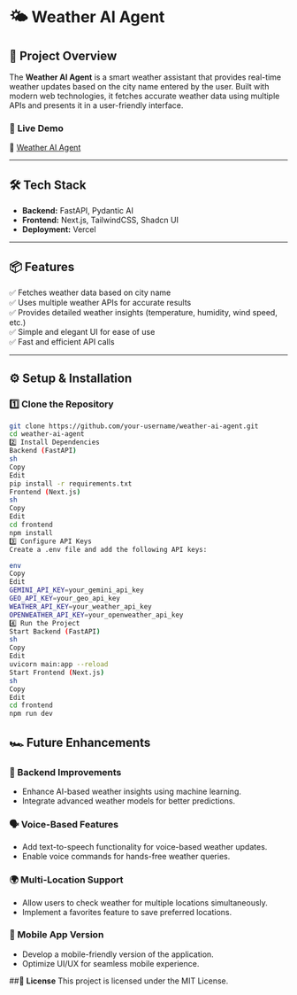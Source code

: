 # 🌤️ Weather AI Agent  

## 🚀 Project Overview  
The **Weather AI Agent** is a smart weather assistant that provides real-time weather updates based on the city name entered by the user. Built with modern web technologies, it fetches accurate weather data using multiple APIs and presents it in a user-friendly interface.  

### 🔗 **Live Demo**  
🔗 [Weather AI Agent](https://weather-ai-agent-nine.vercel.app/)  

---

## 🛠️ Tech Stack  
- **Backend:** FastAPI, Pydantic AI  
- **Frontend:** Next.js, TailwindCSS, Shadcn UI  
- **Deployment:** Vercel  

---

## 📦 Features  
✅ Fetches weather data based on city name  
✅ Uses multiple weather APIs for accurate results  
✅ Provides detailed weather insights (temperature, humidity, wind speed, etc.)  
✅ Simple and elegant UI for ease of use  
✅ Fast and efficient API calls  

---

## ⚙️ Setup & Installation  

### 1️⃣ Clone the Repository  
```sh
git clone https://github.com/your-username/weather-ai-agent.git  
cd weather-ai-agent  
2️⃣ Install Dependencies
Backend (FastAPI)
sh
Copy
Edit
pip install -r requirements.txt  
Frontend (Next.js)
sh
Copy
Edit
cd frontend  
npm install  
3️⃣ Configure API Keys
Create a .env file and add the following API keys:

env
Copy
Edit
GEMINI_API_KEY=your_gemini_api_key  
GEO_API_KEY=your_geo_api_key  
WEATHER_API_KEY=your_weather_api_key  
OPENWEATHER_API_KEY=your_openweather_api_key  
4️⃣ Run the Project
Start Backend (FastAPI)
sh
Copy
Edit
uvicorn main:app --reload  
Start Frontend (Next.js)
sh
Copy
Edit
cd frontend  
npm run dev  
```
## 🏎️ Future Enhancements  

### **🔧 Backend Improvements**  
- Enhance AI-based weather insights using machine learning.  
- Integrate advanced weather models for better predictions.  

### **🗣️ Voice-Based Features**  
- Add text-to-speech functionality for voice-based weather updates.  
- Enable voice commands for hands-free weather queries.  

### **🌍 Multi-Location Support**  
- Allow users to check weather for multiple locations simultaneously.  
- Implement a favorites feature to save preferred locations.  

### **📱 Mobile App Version**  
- Develop a mobile-friendly version of the application.  
- Optimize UI/UX for seamless mobile experience.  


##📜 **License**
This project is licensed under the MIT License.
